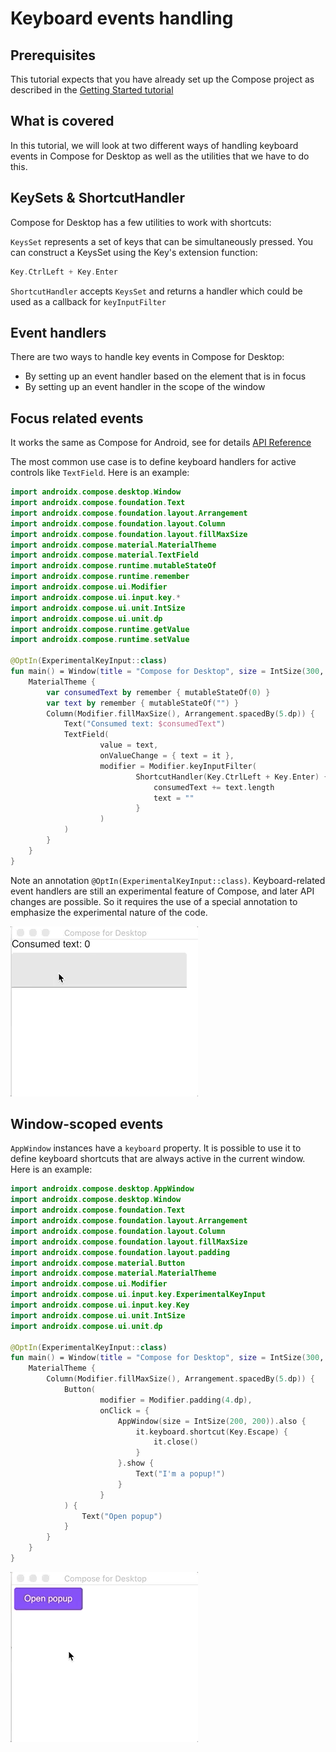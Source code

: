 # Keyboard events handling

## Prerequisites

This tutorial expects that you have already set up the Compose project as described in the [Getting Started tutorial](../Getting_Started)

## What is covered

In this tutorial, we will look at two different ways of handling keyboard events in Compose for Desktop as well as the utilities that we have to do this.

## KeySets & ShortcutHandler

Compose for Desktop has a few utilities to work with shortcuts:

`KeysSet` represents a set of keys that can be simultaneously pressed. You can construct a KeysSet using the Key's extension function:

``` kotlin
Key.CtrlLeft + Key.Enter
```

`ShortcutHandler` accepts `KeysSet` and returns a handler which could be used as a callback for `keyInputFilter`

## Event handlers

There are two ways to handle key events in Compose for Desktop:

- By setting up an event handler based on the element that is in focus
- By setting up an event handler in the scope of the window

## Focus related events

It works the same as Compose for Android, see for details [API Reference](https://developer.android.com/reference/kotlin/androidx/compose/ui/input/key/package-summary#keyinputfilter)

The most common use case is to define keyboard handlers for active controls like `TextField`. Here is an example:

``` kotlin
import androidx.compose.desktop.Window
import androidx.compose.foundation.Text
import androidx.compose.foundation.layout.Arrangement
import androidx.compose.foundation.layout.Column
import androidx.compose.foundation.layout.fillMaxSize
import androidx.compose.material.MaterialTheme
import androidx.compose.material.TextField
import androidx.compose.runtime.mutableStateOf
import androidx.compose.runtime.remember
import androidx.compose.ui.Modifier
import androidx.compose.ui.input.key.*
import androidx.compose.ui.unit.IntSize
import androidx.compose.ui.unit.dp
import androidx.compose.runtime.getValue
import androidx.compose.runtime.setValue

@OptIn(ExperimentalKeyInput::class)
fun main() = Window(title = "Compose for Desktop", size = IntSize(300, 300)) {
    MaterialTheme {
        var consumedText by remember { mutableStateOf(0) }
        var text by remember { mutableStateOf("") }
        Column(Modifier.fillMaxSize(), Arrangement.spacedBy(5.dp)) {
            Text("Consumed text: $consumedText")
            TextField(
                    value = text,
                    onValueChange = { text = it },
                    modifier = Modifier.keyInputFilter(
                            ShortcutHandler(Key.CtrlLeft + Key.Enter) {
                                consumedText += text.length
                                text = ""
                            }
                    )
            )
        }
    }
}
```


Note an annotation `@OptIn(ExperimentalKeyInput::class)`. Keyboard-related event handlers are still an experimental feature of Compose, and later API changes are possible. So it requires the use of a special annotation to emphasize the experimental nature of the code.

![keyInputFilter](keyInputFilter.gif)

## Window-scoped events

`AppWindow` instances have a `keyboard` property. It is possible to use it to define keyboard shortcuts that are always active in the current window. Here is an example:

``` kotlin
import androidx.compose.desktop.AppWindow
import androidx.compose.desktop.Window
import androidx.compose.foundation.Text
import androidx.compose.foundation.layout.Arrangement
import androidx.compose.foundation.layout.Column
import androidx.compose.foundation.layout.fillMaxSize
import androidx.compose.foundation.layout.padding
import androidx.compose.material.Button
import androidx.compose.material.MaterialTheme
import androidx.compose.ui.Modifier
import androidx.compose.ui.input.key.ExperimentalKeyInput
import androidx.compose.ui.input.key.Key
import androidx.compose.ui.unit.IntSize
import androidx.compose.ui.unit.dp

@OptIn(ExperimentalKeyInput::class)
fun main() = Window(title = "Compose for Desktop", size = IntSize(300, 300)) {
    MaterialTheme {
        Column(Modifier.fillMaxSize(), Arrangement.spacedBy(5.dp)) {
            Button(
                    modifier = Modifier.padding(4.dp),
                    onClick = {
                        AppWindow(size = IntSize(200, 200)).also {
                            it.keyboard.shortcut(Key.Escape) {
                                it.close()
                            }
                        }.show {
                            Text("I'm a popup!")
                        }
                    }
            ) {
                Text("Open popup")
            }
        }
    }
}
```

![window_keyboard](window_keyboard.gif)
